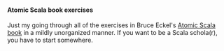 #### Atomic Scala book exercises

Just my going through all of the exercises in Bruce Eckel's [Atomic Scala book](https://gumroad.com/l/AtomicScala) in a mildly unorganized manner. If you want to be a Scala schola(r), you have to start somewhere.
